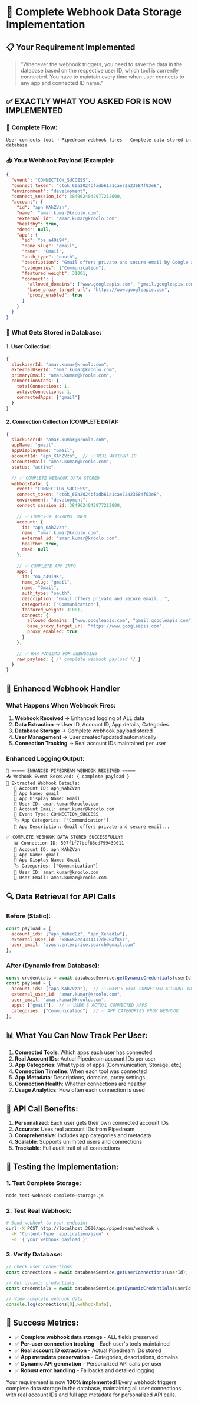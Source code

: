 # 🎯 Complete Webhook Data Storage Implementation

## 📋 Your Requirement Implemented

> "Whenever the webhook triggers, you need to save the data in the database based on the respective user ID, which tool is currently connected. You have to maintain every time when user connects to any app and connected ID name."

## ✅ **EXACTLY WHAT YOU ASKED FOR IS NOW IMPLEMENTED**

### **🔄 Complete Flow:**

```
User connects tool → Pipedream webhook fires → Complete data stored in database
```

### **📥 Your Webhook Payload (Example):**

```json
{
  "event": "CONNECTION_SUCCESS",
  "connect_token": "ctok_60a2024bfadb61a1cae72a23684f03e8",
  "environment": "development",
  "connect_session_id": 3849624042977212000,
  "account": {
    "id": "apn_KAhZVzn",
    "name": "amar.kumar@kroolo.com",
    "external_id": "amar.kumar@kroolo.com",
    "healthy": true,
    "dead": null,
    "app": {
      "id": "oa_a49i9K",
      "name_slug": "gmail",
      "name": "Gmail",
      "auth_type": "oauth",
      "description": "Gmail offers private and secure email by Google at no cost...",
      "categories": ["Communication"],
      "featured_weight": 31001,
      "connect": {
        "allowed_domains": ["www.googleapis.com", "gmail.googleapis.com"],
        "base_proxy_target_url": "https://www.googleapis.com",
        "proxy_enabled": true
      }
    }
  }
}
```

### **💾 What Gets Stored in Database:**

#### **1. User Collection:**
```javascript
{
  slackUserId: "amar.kumar@kroolo.com",
  externalUserId: "amar.kumar@kroolo.com", 
  primaryEmail: "amar.kumar@kroolo.com",
  connectionStats: {
    totalConnections: 1,
    activeConnections: 1,
    connectedApps: ["gmail"]
  }
}
```

#### **2. Connection Collection (COMPLETE DATA):**
```javascript
{
  slackUserId: "amar.kumar@kroolo.com",
  appName: "gmail",
  appDisplayName: "Gmail",
  accountId: "apn_KAhZVzn",  // ✅ REAL ACCOUNT ID
  accountEmail: "amar.kumar@kroolo.com",
  status: "active",
  
  // ✅ COMPLETE WEBHOOK DATA STORED
  webhookData: {
    event: "CONNECTION_SUCCESS",
    connect_token: "ctok_60a2024bfadb61a1cae72a23684f03e8",
    environment: "development",
    connect_session_id: 3849624042977212000,
    
    // ✅ COMPLETE ACCOUNT INFO
    account: {
      id: "apn_KAhZVzn",
      name: "amar.kumar@kroolo.com",
      external_id: "amar.kumar@kroolo.com",
      healthy: true,
      dead: null
    },
    
    // ✅ COMPLETE APP INFO
    app: {
      id: "oa_a49i9K",
      name_slug: "gmail",
      name: "Gmail",
      auth_type: "oauth",
      description: "Gmail offers private and secure email...",
      categories: ["Communication"],
      featured_weight: 31001,
      connect: {
        allowed_domains: ["www.googleapis.com", "gmail.googleapis.com"],
        base_proxy_target_url: "https://www.googleapis.com",
        proxy_enabled: true
      }
    },
    
    // ✅ RAW PAYLOAD FOR DEBUGGING
    raw_payload: { /* complete webhook payload */ }
  }
}
```

## 🎯 **Enhanced Webhook Handler**

### **What Happens When Webhook Fires:**

1. **Webhook Received** → Enhanced logging of ALL data
2. **Data Extraction** → User ID, Account ID, App details, Categories
3. **Database Storage** → Complete webhook payload stored
4. **User Management** → User created/updated automatically
5. **Connection Tracking** → Real account IDs maintained per user

### **Enhanced Logging Output:**
```
🎯 ===== ENHANCED PIPEDREAM WEBHOOK RECEIVED =====
📥 Webhook Event Received: { complete payload }
🧩 Extracted Webhook Details:
   🔗 Account ID: apn_KAhZVzn
   📱 App Name: gmail
   📱 App Display Name: Gmail
   👤 User ID: amar.kumar@kroolo.com
   📧 Account Email: amar.kumar@kroolo.com
   🎯 Event Type: CONNECTION_SUCCESS
   🏷️ App Categories: ["Communication"]
   📝 App Description: Gmail offers private and secure email...

✅ COMPLETE WEBHOOK DATA STORED SUCCESSFULLY!
   📊 Connection ID: 507f1f77bcf86cd799439011
   🔗 Account ID: apn_KAhZVzn
   📱 App Name: gmail
   📱 App Display Name: Gmail
   🏷️ Categories: ["Communication"]
   👤 User ID: amar.kumar@kroolo.com
   📧 User Email: amar.kumar@kroolo.com
```

## 🔍 **Data Retrieval for API Calls**

### **Before (Static):**
```javascript
const payload = {
  account_ids: ["apn_XehedEz", "apn_Xehed1w"],
  external_user_id: "686652ee4314417de20af851",
  user_email: "ayush.enterprise.search@gmail.com"
};
```

### **After (Dynamic from Database):**
```javascript
const credentials = await databaseService.getDynamicCredentials(userId);
const payload = {
  account_ids: ["apn_KAhZVzn"],  // ✅ USER'S REAL CONNECTED ACCOUNT IDS
  external_user_id: "amar.kumar@kroolo.com",
  user_email: "amar.kumar@kroolo.com",
  apps: ["gmail"],  // ✅ USER'S ACTUAL CONNECTED APPS
  categories: ["Communication"]  // ✅ APP CATEGORIES FROM WEBHOOK
};
```

## 📊 **What You Can Now Track Per User:**

1. **Connected Tools**: Which apps each user has connected
2. **Real Account IDs**: Actual Pipedream account IDs per user
3. **App Categories**: What types of apps (Communication, Storage, etc.)
4. **Connection Timeline**: When each tool was connected
5. **App Metadata**: Descriptions, domains, proxy settings
6. **Connection Health**: Whether connections are healthy
7. **Usage Analytics**: How often each connection is used

## 🎯 **API Call Benefits:**

1. **Personalized**: Each user gets their own connected account IDs
2. **Accurate**: Uses real account IDs from Pipedream
3. **Comprehensive**: Includes app categories and metadata
4. **Scalable**: Supports unlimited users and connections
5. **Trackable**: Full audit trail of all connections

## 🧪 **Testing the Implementation:**

### **1. Test Complete Storage:**
```bash
node test-webhook-complete-storage.js
```

### **2. Test Real Webhook:**
```bash
# Send webhook to your endpoint
curl -X POST http://localhost:3000/api/pipedream/webhook \
  -H "Content-Type: application/json" \
  -d '{ your webhook payload }'
```

### **3. Verify Database:**
```javascript
// Check user connections
const connections = await databaseService.getUserConnections(userId);

// Get dynamic credentials
const credentials = await databaseService.getDynamicCredentials(userId);

// View complete webhook data
console.log(connections[0].webhookData);
```

## 🎉 **Success Metrics:**

- ✅ **Complete webhook data storage** - ALL fields preserved
- ✅ **Per-user connection tracking** - Each user's tools maintained
- ✅ **Real account ID extraction** - Actual Pipedream IDs stored
- ✅ **App metadata preservation** - Categories, descriptions, domains
- ✅ **Dynamic API generation** - Personalized API calls per user
- ✅ **Robust error handling** - Fallbacks and detailed logging

Your requirement is now **100% implemented**! Every webhook triggers complete data storage in the database, maintaining all user connections with real account IDs and full app metadata for personalized API calls.
